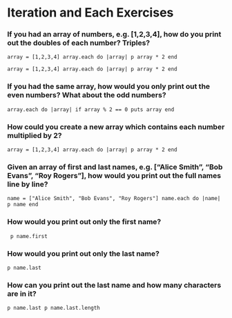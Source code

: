 # Iteration and Each Exercises

### If you had an array of numbers, e.g. [1,2,3,4], how do you print out the doubles of each number? Triples?

`array = [1,2,3,4]
array.each do |array|
  p array * 2
end`

`array = [1,2,3,4]
  array.each do |array|
    p array * 2
  end`


### If you had the same array, how would you only print out the even numbers? What about the odd numbers?

`array.each do |array|
if
  array % 2 == 0
  puts array
end`

### How could you create a new array which contains each number multiplied by 2?

`array = [1,2,3,4]
array.each do |array|
  p array * 2
end`

### Given an array of first and last names, e.g. [“Alice Smith”, “Bob Evans”, “Roy Rogers”], how would you print out the full names line by line?

`name = ["Alice Smith", "Bob Evans", "Roy Rogers"]
  name.each do |name|
    p name
  end`

### How would you print out only the first name?

` p name.first`

### How would you print out only the last name?

`p name.last`


### How can you print out the last name and how many characters are in it?

`p name.last
p name.last.length`
